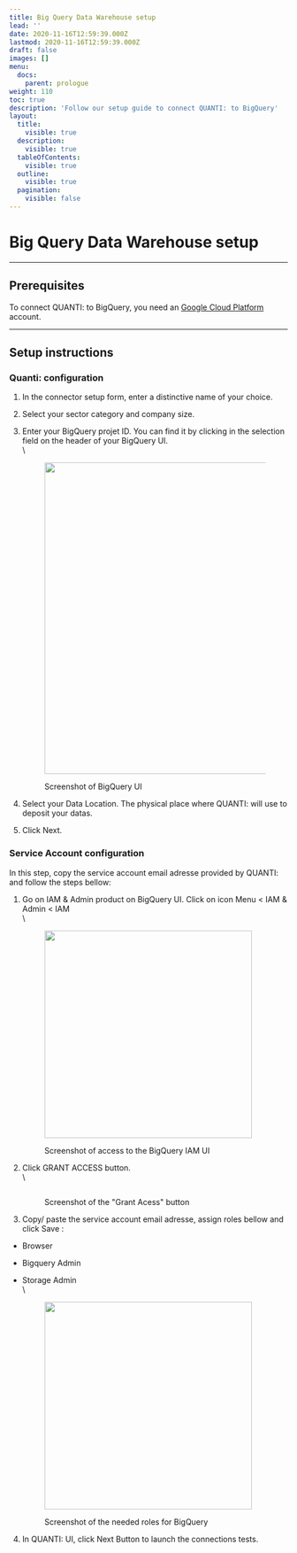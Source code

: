 ```yaml
---
title: Big Query Data Warehouse setup
lead: ''
date: 2020-11-16T12:59:39.000Z
lastmod: 2020-11-16T12:59:39.000Z
draft: false
images: []
menu:
  docs:
    parent: prologue
weight: 110
toc: true
description: 'Follow our setup guide to connect QUANTI: to BigQuery'
layout:
  title:
    visible: true
  description:
    visible: true
  tableOfContents:
    visible: true
  outline:
    visible: true
  pagination:
    visible: false
---
```


# Big Query Data Warehouse setup

***

## Prerequisites

To connect QUANTI: to BigQuery, you need an [Google Cloud Platform](https://cloud.google.com/gcp) account.

***

## Setup instructions

### Quanti: configuration

1. In the connector setup form, enter a distinctive name of your choice.
2. Select your sector category and company size.
3.  Enter your BigQuery projet ID. You can find it by clicking in the selection field on the header of your BigQuery UI.\
    \


    <figure><img src="../../content/en/docs/prologue/bigquery/bigquery1.png" alt="" width="563"><figcaption><p>Screenshot of BigQuery UI</p></figcaption></figure>


4. Select your Data Location. The physical place where QUANTI: will use to deposit your datas.
5. Click Next.

### Service Account configuration

In this step, copy the service account email adresse provided by QUANTI: and follow the steps bellow:

1.  Go on IAM & Admin product on BigQuery UI. Click on icon Menu < IAM & Admin < IAM\
    \


    <figure><img src="../../content/en/docs/prologue/bigquery/bigquery2.png" alt="" width="375"><figcaption><p>Screenshot of access to the BigQuery IAM UI</p></figcaption></figure>


2.  Click GRANT ACCESS button.\
    \


    <figure><img src="../../content/en/docs/prologue/bigquery/bigquery3.png" alt=""><figcaption><p>Screenshot of the "Grant Acess" button</p></figcaption></figure>


3. Copy/ paste the service account email adresse, assign roles bellow and click Save :

* Browser
* Bigquery Admin
*   Storage Admin\
    \


    <figure><img src="../../content/en/docs/prologue/bigquery/bigquery4.png" alt="" width="375"><figcaption><p>Screenshot of the needed roles for BigQuery</p></figcaption></figure>

4. In QUANTI: UI, click Next Button to launch the connections tests.
